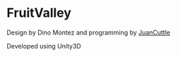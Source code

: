 # FruitValley

Design by Dino Montez and programming by [JuanCuttle](https://github.com/JuanCuttle)

Developed using Unity3D